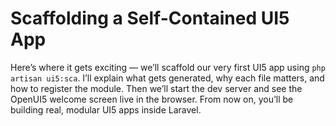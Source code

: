 
# Scaffolding a Self-Contained UI5 App

Here’s where it gets exciting — we’ll scaffold our very first UI5 app using `php artisan ui5:sca`. I’ll explain what gets generated, why each file matters, and how to register the module. Then we’ll start the dev server and see the OpenUI5 welcome screen live in the browser. From now on, you’ll be building real, modular UI5 apps inside Laravel.


<Youtube id="eNCBaPWodiI" />
